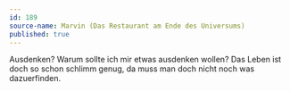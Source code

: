 ```yaml
---
id: 189
source-name: Marvin (Das Restaurant am Ende des Universums)
published: true
---
```


<p>Ausdenken? Warum sollte ich mir etwas ausdenken wollen? Das Leben ist doch so schon schlimm genug, da muss man doch nicht noch was dazuerfinden.</p>


